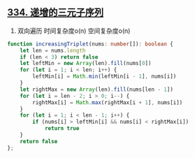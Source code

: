 ## [334. 递增的三元子序列](https://leetcode-cn.com/problems/increasing-triplet-subsequence/)

1. 双向遍历 时间复杂度o(n) 空间复杂度o(n)
```ts
function increasingTriplet(nums: number[]): boolean {
    let len = nums.length
    if (len < 3) return false
    let leftMin = new Array(len).fill(nums[0])
    for (let i = 1; i < len; i++) {
        leftMin[i] = Math.min(leftMin[i - 1], nums[i])
    }
    let rightMax = new Array(len).fill(nums[len - 1])
    for (let i = len - 2; i > 0; i--) {
        rightMax[i] = Math.max(rightMax[i + 1], nums[i])
    }
    for (let i = 1; i < len - 1; i++) {
        if (nums[i] > leftMin[i] && nums[i] < rightMax[i])
            return true
    }
    return false
};
```